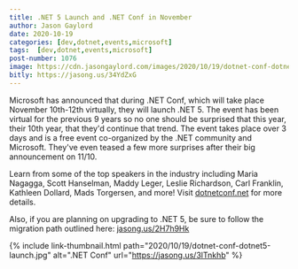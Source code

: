 ```yaml
---
title: .NET 5 Launch and .NET Conf in November
author: Jason Gaylord
date: 2020-10-19
categories: [dev,dotnet,events,microsoft]
tags:  [dev,dotnet,events,microsoft]
post-number: 1076
image: https://cdn.jasongaylord.com/images/2020/10/19/dotnet-conf-dotnet5-launch.jpg
bitly: https://jasong.us/34YdZxG
---
```


Microsoft has announced that during .NET Conf, which will take place November 10th-12th virtually, they will launch .NET 5. The event has been virtual for the previous 9 years so no one should be surprised that this year, their 10th year, that they'd continue that trend. The event takes place over 3 days and is a free event co-organized by the .NET community and Microsoft. They've even teased a few more surprises after their big announcement on 11/10. 

Learn from some of the top speakers in the industry including Maria Nagagga, Scott Hanselman, Maddy Leger, Leslie Richardson, Carl Franklin, Kathleen Dollard, Mads Torgersen, and more! Visit [dotnetconf.net](https://jasong.us/3lTnkhb) for more details.

Also, if you are planning on upgrading to .NET 5, be sure to follow the migration path outlined here: [jasong.us/2H7h9Hk](https://jasong.us/2H7h9Hk)

{% include link-thumbnail.html path="2020/10/19/dotnet-conf-dotnet5-launch.jpg" alt=".NET Conf" url="https://jasong.us/3lTnkhb" %}